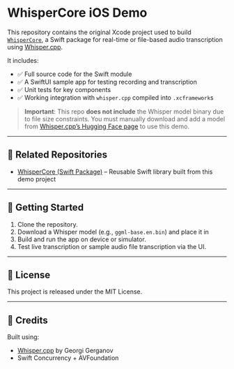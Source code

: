 # WhisperCore iOS Demo

This repository contains the original Xcode project used to build [`WhisperCore`](https://github.com/EberronBruce/WhisperCore), a Swift package for real-time or file-based audio transcription using [Whisper.cpp](https://github.com/ggerganov/whisper.cpp).

It includes:
- ✅ Full source code for the Swift module
- ✅ A SwiftUI sample app for testing recording and transcription
- ✅ Unit tests for key components
- ✅ Working integration with `whisper.cpp` compiled into `.xcframework`s

> **Important**: This repo **does not include** the Whisper model binary due to file size constraints. You must manually download and add a model from [Whisper.cpp’s Hugging Face page](https://huggingface.co/ggerganov/whisper.cpp) to use this demo.

---

## 🔗 Related Repositories

- [WhisperCore (Swift Package)](https://github.com/EberronBruce/WhisperCore.git) – Reusable Swift library built from this demo project

---

## 🧪 Getting Started

1. Clone the repository.
2. Download a Whisper model (e.g., `ggml-base.en.bin`) and place it in
3. Build and run the app on device or simulator.
4. Test live transcription or sample audio file transcription via the UI.

---

## 📝 License

This project is released under the MIT License.

---

## 🙌 Credits

Built using:
- [Whisper.cpp](https://github.com/ggerganov/whisper.cpp) by Georgi Gerganov
- Swift Concurrency + AVFoundation
